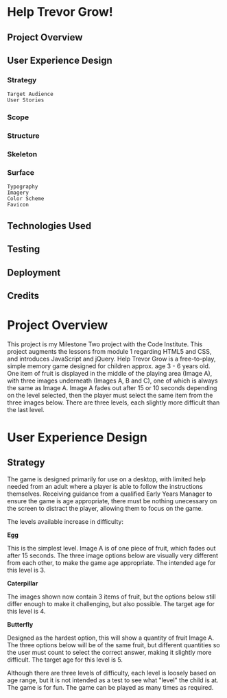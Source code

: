 # Help Trevor Grow!

## Project Overview
## User Experience Design
  ### Strategy
    Target Audience
    User Stories
  ### Scope
  ### Structure
  ### Skeleton
  ### Surface
    Typography
    Imagery
    Color Scheme
    Favicon
## Technologies Used
## Testing
## Deployment
## Credits

# Project Overview

This project is my Milestone Two project with the Code Institute. This project augments the lessons from module 1 regarding HTML5 and CSS, and introduces JavaScript and jQuery.
Help Trevor Grow is a free-to-play, simple memory game designed for children approx. age 3 - 6 years old. One item of fruit is displayed in the middle of the playing area (Image A), with three images underneath (Images A, B and C), one of which is always the same as Image A. Image A fades out after 15 or 10 seconds depending on the level selected, then the player must select the same item from the three images below. There are three levels, each slightly more difficult than the last level.

# User Experience Design

## Strategy

The game is designed primarily for use on a desktop, with limited help needed from an adult where a player is able to follow the instructions themselves. Receiving guidance from a qualified Early Years Manager to ensure the game is age appropriate, there must be nothing unecessary on the screen to distract the player, allowing them to focus on the game.

The levels available increase in difficulty:

**Egg**

This is the simplest level. Image A is of one piece of fruit, which fades out after 15 seconds. The three image options below are visually very different from each other, to make the game age appropriate. The intended age for this level is 3.

**Caterpillar**

The images shown now contain 3 items of fruit, but the options below still differ enough to make it challenging, but also possible. The target age for this level is 4.

**Butterfly**

Designed as the hardest option, this will show a quantity of fruit Image A. The three options below will be of the same fruit, but different quantities so the user must count to select the correct answer, making it slightly more difficult. The target age for this level is 5.

Although there are three levels of difficulty, each level is loosely based on age range, but it is not intended as a test to see what "level" the child is at. The game is for fun. The game can be played as many times as required.
